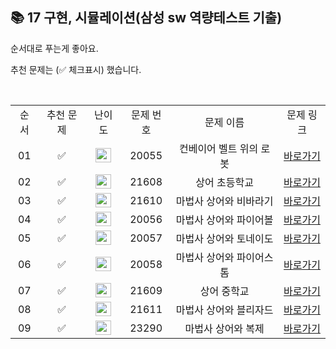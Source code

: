 ## 📚 17 구현, 시뮬레이션(삼성 sw 역량테스트 기출)

순서대로 푸는게 좋아요.

추천 문제는 (✅ 체크표시) 했습니다.

<br/>

<table>
  <tr>
    <td align="center">순서</td>
    <td align="center">추천 문제</td>
    <td align="center">난이도</td>
    <td align="center">문제 번호</td>
    <td align="center">문제 이름</td>
    <td align="center">문제 링크</td>
  </tr>
  <tr>
    <td align="center">01</td>
    <td align="center">✅</td>
    <td align="center"><img height="23px" width="25px" src="https://d2gd6pc034wcta.cloudfront.net/tier/11.svg"></td>
    <td align="center">20055</td>
    <td align="center">컨베이어 벨트 위의 로봇</td>
    <td align="center"><a href="https://www.acmicpc.net/problem/20055">바로가기</a></td>
  </tr>
  <tr>
    <td align="center">02</td>
    <td align="center">✅</td>
    <td align="center"><img height="23px" width="25px" src="https://d2gd6pc034wcta.cloudfront.net/tier/11.svg"></td>
    <td align="center">21608</td>
    <td align="center">상어 초등학교</td>
    <td align="center"><a href="https://www.acmicpc.net/problem/21608">바로가기</a></td>
  </tr>
  <tr>
    <td align="center">03</td>
    <td align="center">✅</td>
    <td align="center"><img height="23px" width="25px" src="https://d2gd6pc034wcta.cloudfront.net/tier/11.svg"></td>
    <td align="center">21610</td>
    <td align="center">마법사 상어와 비바라기</td>
    <td align="center"><a href="https://www.acmicpc.net/problem/21610">바로가기</a></td>
  </tr>
  <tr>
    <td align="center">04</td>
    <td align="center">✅</td>
    <td align="center"><img height="23px" width="25px" src="https://d2gd6pc034wcta.cloudfront.net/tier/12.svg"></td>
    <td align="center">20056</td>
    <td align="center">마법사 상어와 파이어볼</td>
    <td align="center"><a href="https://www.acmicpc.net/problem/20056">바로가기</a></td>
  </tr>
  <tr>
    <td align="center">05</td>
    <td align="center">✅</td>
    <td align="center"><img height="23px" width="25px" src="https://d2gd6pc034wcta.cloudfront.net/tier/13.svg"></td>
    <td align="center">20057</td>
    <td align="center">마법사 상어와 토네이도</td>
    <td align="center"><a href="https://www.acmicpc.net/problem/20057">바로가기</a></td>
  </tr>
  <tr>
    <td align="center">06</td>
    <td align="center">✅</td>
    <td align="center"><img height="23px" width="25px" src="https://d2gd6pc034wcta.cloudfront.net/tier/13.svg"></td>
    <td align="center">20058</td>
    <td align="center">마법사 상어와 파이어스톰
</td>
    <td align="center"><a href="https://www.acmicpc.net/problem/20058">바로가기</a></td>
  </tr>
  <tr>
    <td align="center">07</td>
    <td align="center">✅</td>
    <td align="center"><img height="23px" width="25px" src="https://d2gd6pc034wcta.cloudfront.net/tier/14.svg"></td>
    <td align="center">21609</td>
    <td align="center">상어 중학교
</td>
    <td align="center"><a href="https://www.acmicpc.net/problem/21609">바로가기</a></td>
  </tr>
  <tr>
    <td align="center">08</td>
    <td align="center">✅</td>
    <td align="center"><img height="23px" width="25px" src="https://d2gd6pc034wcta.cloudfront.net/tier/15.svg"></td>
    <td align="center">21611</td>
    <td align="center">마법사 상어와 블리자드</td>
    <td align="center"><a href="https://www.acmicpc.net/problem/21611">바로가기</a></td>
  </tr>
  <tr>
    <td align="center">09</td>
    <td align="center">✅</td>
    <td align="center"><img height="23px" width="25px" src="https://d2gd6pc034wcta.cloudfront.net/tier/15.svg"></td>
    <td align="center">23290</td>
    <td align="center">마법사 상어와 복제</td>
    <td align="center"><a href="https://www.acmicpc.net/problem/23290">바로가기</a></td>
  </tr>
</table>

<br/><br/>
